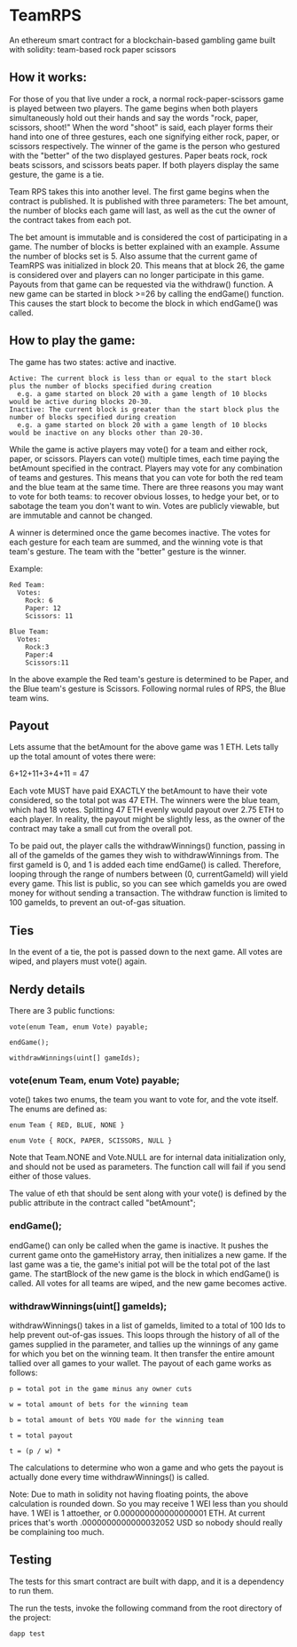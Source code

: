 # TeamRPS
An ethereum smart contract for a blockchain-based gambling game built with solidity: team-based rock paper scissors

## How it works:

For those of you that live under a rock, a normal rock-paper-scissors game is played between two players. The game begins when both players simultaneously hold out their hands and say the words "rock, paper, scissors, shoot!" When the word "shoot" is said, each player forms their hand into one of three gestures, each one signifying either rock, paper, or scissors respectively. The winner of the game is the person who gestured with the "better" of the two displayed gestures. Paper beats rock, rock beats scissors, and scissors beats paper. If both players display the same gesture, the game is a tie.

Team RPS takes this into another level. The first game begins when the contract is published. It is published with three parameters: The bet amount, the number of blocks each game will last, as well as the cut the owner of the contract takes from each pot.

The bet amount is immutable and is considered the cost of participating in a game.
The number of blocks is better explained with an example. Assume the number of blocks set is 5. Also assume that the current game of TeamRPS was initialized in block 20. This means that at block 26, the game is considered over and players can no longer participate in this game. Payouts from that game can be requested via the withdraw() function. A new game can be started in block >=26 by calling the endGame() function. This causes the start block to become the block in which endGame() was called.

## How to play the game:

The game has two states: active and inactive.

    Active: The current block is less than or equal to the start block plus the number of blocks specified during creation
      e.g. a game started on block 20 with a game length of 10 blocks would be active during blocks 20-30.
    Inactive: The current block is greater than the start block plus the number of blocks specified during creation
      e.g. a game started on block 20 with a game length of 10 blocks would be inactive on any blocks other than 20-30.

While the game is active players may vote() for a team and either rock, paper, or scissors. Players can vote() multiple times, each time paying the betAmount specified in the contract. Players may vote for any combination of teams and gestures. This means that you can vote for both the red team and the blue team at the same time. There are three reasons you may want to vote for both teams: to recover obvious losses, to hedge your bet, or to sabotage the team you don't want to win. Votes are publicly viewable, but are immutable and cannot be changed.

A winner is determined once the game becomes inactive. The votes for each gesture for each team are summed, and the winning vote is that team's gesture. The team with the "better" gesture is the winner.

Example:

    Red Team:
      Votes:
        Rock: 6
        Paper: 12
        Scissors: 11

    Blue Team:
      Votes:
        Rock:3
        Paper:4
        Scissors:11

In the above example the Red team's gesture is determined to be Paper, and the Blue team's gesture is Scissors. Following normal rules of RPS, the Blue team wins.

## Payout

Lets assume that the betAmount for the above game was 1 ETH. Lets tally up the total amount of votes there were:

  6+12+11+3+4+11 = 47

Each vote MUST have paid EXACTLY the betAmount to have their vote considered, so the total pot was 47 ETH. The winners were the blue team, which had 18 votes. Splitting 47 ETH evenly would payout over 2.75 ETH to each player. In reality, the payout might be slightly less, as the owner of the contract may take a small cut from the overall pot.

To be paid out, the player calls the withdrawWinnings() function, passing in all of the gameIds of the games they wish to withdrawWinnings from. The first gameId is 0, and 1 is added each time endGame() is called. Therefore, looping through the range of numbers between (0, currentGameId) will yield every game. This list is public, so you can see which gameIds you are owed money for without sending a transaction. The withdraw function is limited to 100 gameIds, to prevent an out-of-gas situation.

## Ties

In the event of a tie, the pot is passed down to the next game. All votes are wiped, and players must vote() again.

## Nerdy details

There are 3 public functions:

    vote(enum Team, enum Vote) payable;

    endGame();

    withdrawWinnings(uint[] gameIds);


### vote(enum Team, enum Vote) payable;

vote() takes two enums, the team you want to vote for, and the vote itself.
The enums are defined as:

    enum Team { RED, BLUE, NONE }

    enum Vote { ROCK, PAPER, SCISSORS, NULL }

Note that Team.NONE and Vote.NULL are for internal data initialization only, and should not be used as parameters. The function call will fail if you send either of those values.

The value of eth that should be sent along with your vote() is defined by the public attribute in the contract called "betAmount";

### endGame();

endGame() can only be called when the game is inactive. It pushes the current game onto the gameHistory array, then initializes a new game. If the last game was a tie, the game's initial pot will be the total pot of the last game. The startBlock of the new game is the block in which endGame() is called. All votes for all teams are wiped, and the new game becomes active.

### withdrawWinnings(uint[] gameIds);

withdrawWinnings() takes in a list of gameIds, limited to a total of 100 Ids to help prevent out-of-gas issues. This loops through the history of all of the games supplied in the parameter, and tallies up the winnings of any game for which you bet on the winning team. It then transfer the entire amount tallied over all games to your wallet. The payout of each game works as follows:

    p = total pot in the game minus any owner cuts

    w = total amount of bets for the winning team

    b = total amount of bets YOU made for the winning team

    t = total payout

    t = (p / w) *

The calculations to determine who won a game and who gets the payout is actually done every time withdrawWinnings() is called.

Note: Due to math in solidity not having floating points, the above calculation is rounded down. So you may receive 1 WEI less than you should have. 1 WEI is 1 attoether, or 0.000000000000000001 ETH. At current prices that's worth .0000000000000032052 USD so nobody should really be complaining too much.

## Testing

The tests for this smart contract are built with dapp, and it is a dependency to run them.

The run the tests, invoke the following command from the root directory of the project:

    dapp test
